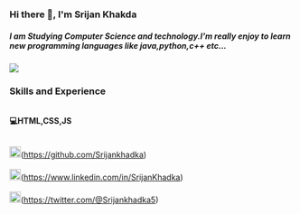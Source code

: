 ### Hi there 👋, I'm Srijan Khakda<br>
<h5>I am Studying Computer Science and technology.I'm really enjoy to learn new programming languages like java,python,c++ etc...</h5>
<img src="https://pbs.twimg.com/profile_banners/1011082568832126976/1669012305/1500x500">


<H3>Skills and Experience</H3><br><b>💻HTML,CSS,JS</b>
<br>
<br>


<img src='https://cdn.jsdelivr.net/npm/simple-icons@3.0.1/icons/github.svg' alt='github' height='20'>(https://github.com/Srijankhadka) <br>
<br>
<img src='https://cdn.jsdelivr.net/npm/simple-icons@3.0.1/icons/linkedin.svg' alt='linkedin' height='20'>(https://www.linkedin.com/in/SrijanKhadka)  <br>
<br>
<img src='https://cdn.jsdelivr.net/npm/simple-icons@3.0.1/icons/twitter.svg' alt='twitter' height='20'>(https://twitter.com/@Srijankhadka5)  

